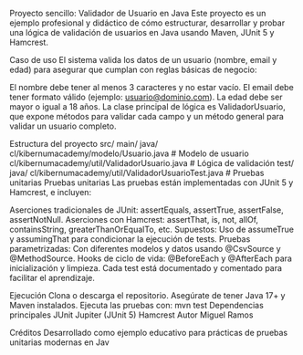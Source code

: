 Proyecto sencillo: Validador de Usuario en Java
Este proyecto es un ejemplo profesional y didáctico de cómo estructurar, desarrollar y probar una lógica de validación de usuarios en Java usando Maven, JUnit 5 y Hamcrest.

Caso de uso
El sistema valida los datos de un usuario (nombre, email y edad) para asegurar que cumplan con reglas básicas de negocio:

El nombre debe tener al menos 3 caracteres y no estar vacío.
El email debe tener formato válido (ejemplo: usuario@dominio.com).
La edad debe ser mayor o igual a 18 años.
La clase principal de lógica es ValidadorUsuario, que expone métodos para validar cada campo y un método general para validar un usuario completo.

Estructura del proyecto
src/
  main/
    java/
      cl/kibernumacademy/modelo/Usuario.java         # Modelo de usuario
      cl/kibernumacademy/util/ValidadorUsuario.java  # Lógica de validación
  test/
    java/
      cl/kibernumacademy/util/ValidadorUsuarioTest.java # Pruebas unitarias
Pruebas unitarias
Las pruebas están implementadas con JUnit 5 y Hamcrest, e incluyen:

Aserciones tradicionales de JUnit: assertEquals, assertTrue, assertFalse, assertNotNull.
Aserciones con Hamcrest: assertThat, is, not, allOf, containsString, greaterThanOrEqualTo, etc.
Supuestos: Uso de assumeTrue y assumingThat para condicionar la ejecución de tests.
Pruebas parametrizadas: Con diferentes modelos y datos usando @CsvSource y @MethodSource.
Hooks de ciclo de vida: @BeforeEach y @AfterEach para inicialización y limpieza.
Cada test está documentado y comentado para facilitar el aprendizaje.

Ejecución
Clona o descarga el repositorio.
Asegúrate de tener Java 17+ y Maven instalados.
Ejecuta las pruebas con:
mvn test
Dependencias principales
JUnit Jupiter (JUnit 5)
Hamcrest
Autor
Miguel Ramos

Créditos
Desarrollado como ejemplo educativo para prácticas de pruebas unitarias modernas en Jav
